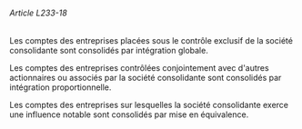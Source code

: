 ###### Article L233-18

Les comptes des entreprises placées sous le contrôle exclusif de la société consolidante sont consolidés par intégration globale.

Les comptes des entreprises contrôlées conjointement avec d'autres actionnaires ou associés par la société consolidante sont consolidés par intégration proportionnelle.

Les comptes des entreprises sur lesquelles la société consolidante exerce une influence notable sont consolidés par mise en équivalence.


